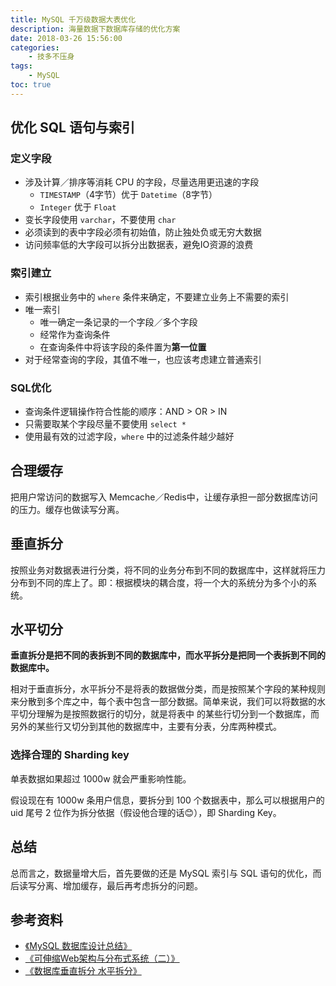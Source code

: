 ```yaml
---
title: MySQL 千万级数据大表优化
description: 海量数据下数据库存储的优化方案
date: 2018-03-26 15:56:00
categories:
    - 技多不压身
tags:
    - MySQL
toc: true
---
```


## 优化 SQL 语句与索引

### 定义字段

- 涉及计算／排序等消耗 CPU 的字段，尽量选用更迅速的字段
    - `TIMESTAMP`（4字节）优于 `Datetime`（8字节）
    - `Integer` 优于 `Float`
- 变长字段使用 `varchar`，不要使用 `char`
- 必须读到的表中字段必须有初始值，防止独处负或无穷大数据
- 访问频率低的大字段可以拆分出数据表，避免IO资源的浪费

### 索引建立

- 索引根据业务中的 `where` 条件来确定，不要建立业务上不需要的索引
- 唯一索引
    - 唯一确定一条记录的一个字段／多个字段
    - 经常作为查询条件
    - 在查询条件中将该字段的条件置为**第一位置**
- 对于经常查询的字段，其值不唯一，也应该考虑建立普通索引

### SQL优化

- 查询条件逻辑操作符合性能的顺序：AND  > OR > IN
- 只需要取某个字段尽量不要使用  `select *`
- 使用最有效的过滤字段，`where` 中的过滤条件越少越好


## 合理缓存

把用户常访问的数据写入 Memcache／Redis中，让缓存承担一部分数据库访问的压力。缓存也做读写分离。

## 垂直拆分

按照业务对数据表进行分类，将不同的业务分布到不同的数据库中，这样就将压力分布到不同的库上了。即：根据模块的耦合度，将一个大的系统分为多个小的系统。

## 水平切分

**垂直拆分是把不同的表拆到不同的数据库中，而水平拆分是把同一个表拆到不同的数据库中。**

相对于垂直拆分，水平拆分不是将表的数据做分类，而是按照某个字段的某种规则来分散到多个库之中，每个表中包含一部分数据。简单来说，我们可以将数据的水平切分理解为是按照数据行的切分，就是将表中 的某些行切分到一个数据库，而另外的某些行又切分到其他的数据库中，主要有分表，分库两种模式。

### 选择合理的 Sharding key

单表数据如果超过 1000w 就会严重影响性能。

假设现在有 1000w 条用户信息，要拆分到 100 个数据表中，那么可以根据用户的 uid 尾号 2 位作为拆分依据（假设他合理的话😊），即 Sharding Key。

## 总结

总而言之，数据量增大后，首先要做的还是 MySQL 索引与 SQL 语句的优化，而后读写分离、增加缓存，最后再考虑拆分的问题。

## 参考资料

- [《MySQL 数据库设计总结》](https://cloud.tencent.com/developer/article/1004367)
- [《可伸缩Web架构与分布式系统（二）》](https://www.2cto.com/kf/201601/457979.html)
- [《数据库垂直拆分 水平拆分》](https://www.cnblogs.com/firstdream/p/6728106.html)
